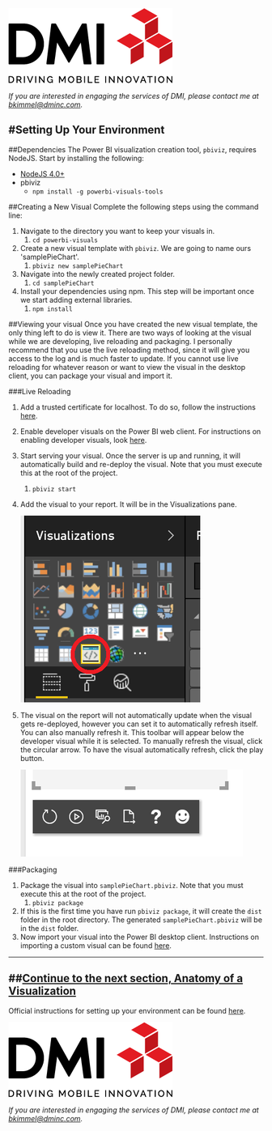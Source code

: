 [![DMI Logo](/img/DMI_Logo.png)](https://dminc.com/)

_If you are interested in engaging the services of DMI, please contact me at [bkimmel@dminc.com](mailto:bkimmel@dminc.com)._

#Setting Up Your Environment
---
##Dependencies
The Power BI visualization creation tool, `pbiviz`, requires NodeJS. Start by installing the following:
*   [NodeJS 4.0+](https://nodejs.org)
*   pbiviz
    *   `npm install -g powerbi-visuals-tools`

##Creating a New Visual
Complete the following steps using the command line:
1.   Navigate to the directory you want to keep your visuals in.
     1. `cd powerbi-visuals`
2.   Create a new visual template with `pbiviz`. We are going to name ours 'samplePieChart'.
     1. `pbiviz new samplePieChart`
3.   Navigate into the newly created project folder.
     1. `cd samplePieChart`
4.   Install your dependencies using npm. This step will be important once we start adding external libraries.
     1. `npm install`

##Viewing your visual
Once you have created the new visual template, the only thing left to do is view it. There are two ways of looking at the visual while we are developing, live reloading and packaging. I personally recommend that you use the live reloading method, since it will give you access to the log and is much faster to update. If you cannot use live reloading for whatever reason or want to view the visual in the desktop client, you can package your visual and import it.

###Live Reloading
1.   Add a trusted certificate for localhost. To do so, follow the instructions [here](https://github.com/Microsoft/PowerBI-visuals/blob/master/tools/CertificateSetup.md).
2.   Enable developer visuals on the Power BI web client. For instructions on enabling developer visuals, look [here](https://github.com/Microsoft/PowerBI-visuals/blob/master/tools/DebugVisualSetup.md).
3.   Start serving your visual. Once the server is up and running, it will automatically build and re-deploy the visual. Note that you must execute this at the root of the project.
     1. `pbiviz start`
4.   Add the visual to your report. It will be in the Visualizations pane.

       ![Image of the developer visual icon](/img/DeveloperVisualIcon.png)

5.  The visual on the report will not automatically update when the visual gets re-deployed, however you can set it to automatically refresh itself. You can also manually refresh it. This toolbar will appear below the developer visual while it is selected. To manually refresh the visual, click the circular arrow. To have the visual automatically refresh, click the play button.

      ![Image of the developer visual toolbar](/img/DeveloperVisualToolbar.png)

###Packaging
1.   Package the visual into `samplePieChart.pbiviz`. Note that you must execute this at the root of the project.
     1. `pbiviz package`
2.   If this is the first time you have run `pbiviz package`, it will create the `dist` folder in the root directory. The generated `samplePieChart.pbiviz` will be in the `dist` folder.
3.   Now import your visual into the Power BI desktop client. Instructions on importing a custom visual can be found [here](https://powerbi.microsoft.com/en-us/documentation/powerbi-custom-visuals-use/).

---
##**[Continue to the next section, Anatomy of a Visualization](../setup/2-AnatomyOfAVisualization.md)**
---

Official instructions for setting up your environment can be found [here](https://github.com/Microsoft/PowerBI-visuals/blob/master/tools/README.md#installation).

[![DMI Logo](/img/DMI_Logo.png)](https://dminc.com/)

_If you are interested in engaging the services of DMI, please contact me at [bkimmel@dminc.com](mailto:bkimmel@dminc.com)._
